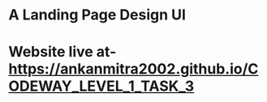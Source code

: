 # A Landing Page Design UI
# Website live at- https://ankanmitra2002.github.io/CODEWAY_LEVEL_1_TASK_3
